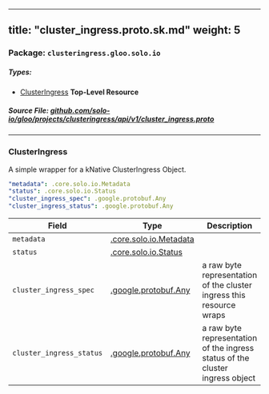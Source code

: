 
---
title: "cluster_ingress.proto.sk.md"
weight: 5
---

<!-- Code generated by solo-kit. DO NOT EDIT. -->


### Package: `clusteringress.gloo.solo.io` 
##### Types:


- [ClusterIngress](#ClusterIngress) **Top-Level Resource**
  



##### Source File: [github.com/solo-io/gloo/projects/clusteringress/api/v1/cluster_ingress.proto](https://github.com/solo-io/gloo/blob/master/projects/clusteringress/api/v1/cluster_ingress.proto)





---
### <a name="ClusterIngress">ClusterIngress</a>

 
A simple wrapper for a kNative ClusterIngress Object.

```yaml
"metadata": .core.solo.io.Metadata
"status": .core.solo.io.Status
"cluster_ingress_spec": .google.protobuf.Any
"cluster_ingress_status": .google.protobuf.Any

```

| Field | Type | Description | Default |
| ----- | ---- | ----------- |----------- | 
| `metadata` | [.core.solo.io.Metadata](../../../../../../solo-kit/api/v1/metadata.proto.sk#Metadata) |  |  |
| `status` | [.core.solo.io.Status](../../../../../../solo-kit/api/v1/status.proto.sk#Status) |  |  |
| `cluster_ingress_spec` | [.google.protobuf.Any](https://developers.google.com/protocol-buffers/docs/reference/csharp/class/google/protobuf/well-known-types/any) | a raw byte representation of the cluster ingress this resource wraps |  |
| `cluster_ingress_status` | [.google.protobuf.Any](https://developers.google.com/protocol-buffers/docs/reference/csharp/class/google/protobuf/well-known-types/any) | a raw byte representation of the ingress status of the cluster ingress object |  |





<!-- Start of HubSpot Embed Code -->
<script type="text/javascript" id="hs-script-loader" async defer src="//js.hs-scripts.com/5130874.js"></script>
<!-- End of HubSpot Embed Code -->
